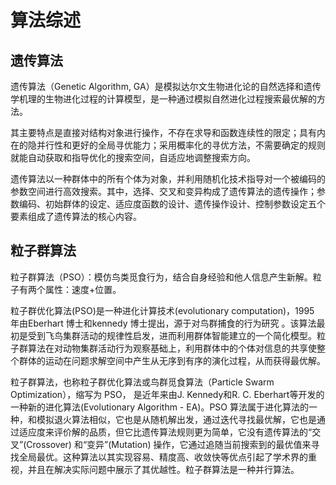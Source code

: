 # 算法综述

## 遗传算法

遗传算法（Genetic Algorithm, GA）是模拟达尔文生物进化论的自然选择和遗传学机理的生物进化过程的计算模型，是一种通过模拟自然进化过程搜索最优解的方法。

其主要特点是直接对结构对象进行操作，不存在求导和函数连续性的限定；具有内在的隐并行性和更好的全局寻优能力；采用概率化的寻优方法，不需要确定的规则就能自动获取和指导优化的搜索空间，自适应地调整搜索方向。

遗传算法以一种群体中的所有个体为对象，并利用随机化技术指导对一个被编码的参数空间进行高效搜索。其中，选择、交叉和变异构成了遗传算法的遗传操作；参数编码、初始群体的设定、适应度函数的设计、遗传操作设计、控制参数设定五个要素组成了遗传算法的核心内容。

## 粒子群算法

粒子群算法（PSO）：模仿鸟类觅食行为，结合自身经验和他人信息产生新解。粒子有两个属性：速度+位置。

粒子群优化算法(PSO)是一种进化计算技术(evolutionary computation)，1995 年由Eberhart 博士和kennedy 博士提出，源于对鸟群捕食的行为研究 。该算法最初是受到飞鸟集群活动的规律性启发，进而利用群体智能建立的一个简化模型。粒子群算法在对动物集群活动行为观察基础上，利用群体中的个体对信息的共享使整个群体的运动在问题求解空间中产生从无序到有序的演化过程，从而获得最优解。

粒子群算法，也称粒子群优化算法或鸟群觅食算法（Particle Swarm Optimization），缩写为 PSO， 是近年来由J. Kennedy和R. C. Eberhart等开发的一种新的进化算法(Evolutionary Algorithm - EA)。PSO 算法属于进化算法的一种，和模拟退火算法相似，它也是从随机解出发，通过迭代寻找最优解，它也是通过适应度来评价解的品质，但它比遗传算法规则更为简单，它没有遗传算法的“交叉”(Crossover) 和“变异”(Mutation) 操作，它通过追随当前搜索到的最优值来寻找全局最优。这种算法以其实现容易、精度高、收敛快等优点引起了学术界的重视，并且在解决实际问题中展示了其优越性。粒子群算法是一种并行算法。
